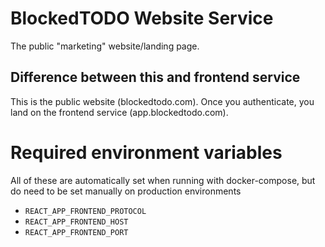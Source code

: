# BlockedTODO Website Service
The public "marketing" website/landing page.

## Difference between this and frontend service
This is the public website (blockedtodo.com). Once you authenticate, you land on the frontend service (app.blockedtodo.com).

# Required environment variables
All of these are automatically set when running with docker-compose, but do need to be set manually on production environments

* `REACT_APP_FRONTEND_PROTOCOL`
* `REACT_APP_FRONTEND_HOST`
* `REACT_APP_FRONTEND_PORT`
